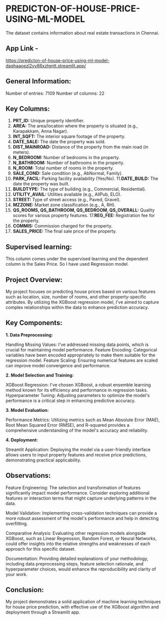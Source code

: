# PREDICTON-OF-HOUSE-PRICE-USING-ML-MODEL
The dataset contains information about real estate transactions in Chennai.

## App Link -
https://predicton-of-house-price-using-ml-model-daqhaaoezl2yv86xztgntt.streamlit.app/

## General Information:
Number of entries: 7109
Number of columns: 22

## Key Columns:
1. **PRT_ID:** Unique property identifier.
2. **AREA:** The area/location where the property is situated (e.g., Karapakkam, Anna Nagar).
3. **INT_SQFT:** The interior square footage of the property.
4. **DATE_SALE:** The date the property was sold.
5. **DIST_MAINROAD:** Distance of the property from the main road (in meters).
6. **N_BEDROOM:** Number of bedrooms in the property.
7. **N_BATHROOM:** Number of bathrooms in the property.
8. **N_ROOM:** Total number of rooms in the property.
9. **SALE_COND:** Sale condition (e.g., AbNormal, Family).
10. **PARK_FACIL:** Parking facility availability (Yes/No).
11.**DATE_BUILD:** The date the property was built.
12. **BUILDTYPE:** The type of building (e.g., Commercial, Residential).
13. **UTILITY_AVAIL:** Utilities available (e.g., AllPub, ELO).
14. **STREET:** Type of street access (e.g., Paved, Gravel).
15. **MZZONE:** Market zone classification (e.g., A, RH).
16. **QS_ROOMS, QS_BATHROOM, QS_BEDROOM, QS_OVERALL:** Quality scores for various property features.
17.**REG_FEE:** Registration fee for the property.
18. **COMMIS:** Commission charged for the property.
19. **SALES_PRICE:** The final sale price of the property.

## Supervised learning:
This column comes under the supervised learning and the dependent column is the Sales Price.
So I have used Regression model.

## Project Overview:

My project focuses on predicting house prices based on various features such as location, size, number of rooms, and other property-specific attributes. By utilizing the XGBoost regression model, I've aimed to capture complex relationships within the data to enhance prediction accuracy.

## Key Components:

**1. Data Preprocessing:**

Handling Missing Values: I've addressed missing data points, which is crucial for maintaining model performance.
Feature Encoding: Categorical variables have been encoded appropriately to make them suitable for the regression model.
Feature Scaling: Ensuring numerical features are scaled can improve model convergence and performance.

**2. Model Selection and Training:**

XGBoost Regression: I've chosen XGBoost, a robust ensemble learning method known for its efficiency and performance in regression tasks. 
Hyperparameter Tuning: Adjusting parameters to optimize the model's performance is a critical step in enhancing predictive accuracy.

**3. Model Evaluation:**

Performance Metrics: Utilizing metrics such as Mean Absolute Error (MAE), Root Mean Squared Error (RMSE), and R-squared provides a comprehensive understanding of the model's accuracy and reliability.

**4. Deployment:**

Streamlit Application: Deploying the model via a user-friendly interface allows users to input property features and receive price predictions, demonstrating practical applicability.

## Observations:

Feature Engineering: The selection and transformation of features significantly impact model performance. Consider exploring additional features or interaction terms that might capture underlying patterns in the data.

Model Validation: Implementing cross-validation techniques can provide a more robust assessment of the model's performance and help in detecting overfitting.

Comparative Analysis: Evaluating other regression models alongside XGBoost, such as Linear Regression, Random Forest, or Neural Networks, could offer insights into the relative strengths and weaknesses of each approach for this specific dataset.

Documentation: Providing detailed explanations of your methodology, including data preprocessing steps, feature selection rationale, and hyperparameter choices, would enhance the reproducibility and clarity of your work.

## Conclusion:

My project demonstrates a solid application of machine learning techniques for house price prediction, with effective use of the XGBoost algorithm and deployment through a Streamlit app. 
